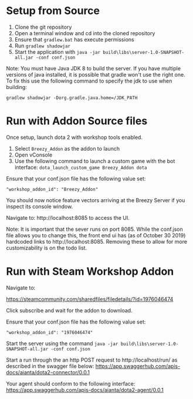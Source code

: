 # Setup from Source

1. Clone the git repository
2. Open a terminal window and cd into the cloned repository
3. Ensure that `gradlew.bat` has execute permissions
4. Run `gradlew shadowjar`
5. Start the application with `java -jar build\libs\server-1.0-SNAPSHOT-all.jar -conf conf.json`


Note: You must have Java JDK 8 to build the server. If you have multiple versions of java installed, it is possible that gradle won't use the right one. To fix this use the following command to specify the jdk to use when building:

`gradlew shadowjar -Dorg.gradle.java.home=/JDK_PATH`

# Run with Addon Source files

Once setup, launch dota 2 with workshop tools enabled.

1. Select `Breezy_Addon` as the addon to launch
2. Open vConsole
3. Use the following command to launch a custom game with the bot interface:
    `dota_launch_custom_game Breezy_Addon dota`
	
Ensure that your conf.json file has the following value set:

`"workshop_addon_id": "Breezy_Addon"`

You should now notice feature vectors arriving at the Breezy Server if you inspect its console window.

Navigate to: http://localhost:8085 to access the UI.

Note: It is important that the sever runs on port 8085. While the conf.json file allows you to change this, the front end ui has (as of October 30 2019) hardcoded links to http://localhost:8085. Removing these to allow for more customizability is on the todo list.

# Run with Steam Workshop Addon 

Navigate to:

https://steamcommunity.com/sharedfiles/filedetails/?id=1976046474

Click subscribe and wait for the addon to download.

Ensure that your conf.json file has the following value set:

`"workshop_addon_id": "1976046474"`

Start the server using the command `java -jar build\libs\server-1.0-SNAPSHOT-all.jar -conf conf.json`

Start a run through the an http POST request to http://localhost/run/ as described in the swagger file below:
https://app.swaggerhub.com/apis-docs/aianta/dota2-connector/0.0.1

Your agent should conform to the following interface:
https://app.swaggerhub.com/apis-docs/aianta/dota2-agent/0.0.1

